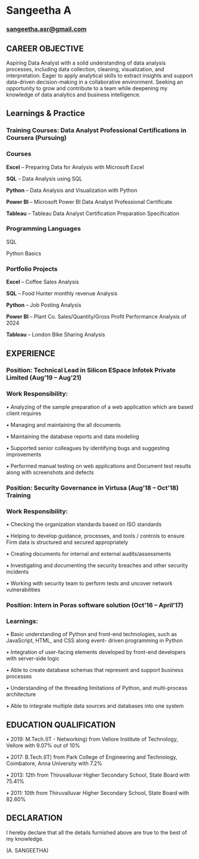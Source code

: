 # Sangeetha A
### sangeetha.asr@gmail.com
## CAREER OBJECTIVE
Aspiring Data Analyst with a solid understanding of data analysis processes, including data collection, cleaning, visualization, and interpretation. Eager to apply analytical skills to extract insights and support data-driven decision-making in a collaborative environment. Seeking an opportunity to grow and contribute to a team while deepening my knowledge of data analytics and business intelligence.
## Learnings & Practice
### Training Courses: Data Analyst Professional Certifications in Coursera (Pursuing)
### Courses
**Excel** – Preparing Data for Analysis with Microsoft Excel

**SQL** – Data Analysis using SQL

**Python** – Data Analysis and Visualization with Python

**Power BI** – Microsoft Power BI Data Analyst Professional Certificate

**Tableau** – Tableau Data Analyst Certification Preparation Specification
### Programming Languages
SQL

Python Basics
### Portfolio Projects
**Excel** – Coffee Sales Analysis

**SQL** – Food Hunter monthly revenue Analysis

**Python** – Job Posting Analysis

**Power BI** – Plant Co. Sales/Quantity/Gross Profit Performance Analysis of 2024

**Tableau** – London Bike Sharing Analysis
## EXPERIENCE
### Position: Technical Lead in Silicon ESpace Infotek Private Limited (Aug’19 – Aug’21)
### Work Responsibility:
•	Analyzing of the sample preparation of a web application which are based client requires

•	Managing and maintaining the all documents

•	Maintaining the database reports and data modeling

•	Supported senior colleagues by identifying bugs and suggesting improvements

•	Performed manual testing on web applications and Document test results along with screenshots and defects
### Position: Security Governance in Virtusa (Aug’18 – Oct’18) Training
### Work Responsibility:
•	Checking the organization standards based on ISO standards

•	Helping to develop guidance, processes, and tools / controls to ensure Firm data is structured and secured appropriately

•	Creating documents for internal and external audits/assessments

•	Investigating and documenting the security breaches and other security incidents

•	Working with security team to perform tests and uncover network vulnerabilities
### Position: Intern in Poras software solution (Oct’16 – April’17)
### Learnings:
•	Basic understanding of Python and front-end technologies, such as JavaScript, HTML, and CSS along event- driven programming in Python

•	Integration of user-facing elements developed by front-end developers with server-side logic

•	Able to create database schemas that represent and support business processes

•	Understanding of the threading limitations of Python, and multi-process architecture

•	Able to integrate multiple data sources and databases into one system
## EDUCATION QUALIFICATION
•	2019: M.Tech.(IT - Networking) from Vellore Institute of Technology, Vellore with 9.07% out of 10%

•	2017: B.Tech.(IT) from Park College of Engineering and Technology, Coimbatore, Anna University with 7.2%

•	2013: 12th from Thiruvalluvar Higher Secondary School, State Board with 75.41%

•	2011: 10th from Thiruvalluvar Higher Secondary School, State Board with 82.60%
## DECLARATION
I hereby declare that all the details furnished above are true to the best of my knowledge.

(A. SANGEETHA)
